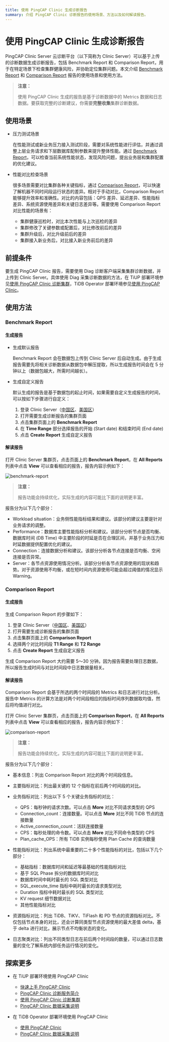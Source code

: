 ```yaml
---
title: 使用 PingCAP Clinic 生成诊断报告
summary: 介绍 PingCAP Clinic 诊断报告的使用场景、方法以及如何解读报告。
---
```


# 使用 PingCAP Clinic 生成诊断报告

PingCAP Clinic Server 云诊断平台（以下简称为 Clinic Server）可以基于上传的诊断数据生成诊断报告，包括 Benchmark Report 和 Comparison Report，用于在特定场景下检查集群健康风险，并协助定位集群问题。本文介绍 [Benchmark Report](#benchmark-report) 和 [Comparison Report](#comparison-report) 报告的使用场景和使用方法。

> **注意：**
>
> 使用 PingCAP Clinic 生成的报告是基于诊断数据中的 Metrics 数据和日志数据。要获取完整的诊断建议，你需要**完整收集**集群诊断数据。

## 使用场景

- 压力测试场景

    在性能测试或新业务压力接入测试阶段，需要对系统性能进行评估，并通过调整上层业务请求和下层数据库配制参数来提升整体性能。通过 [Benchmark Report](#benchmark-report)，可以检查当前系统性能状态，发现风险问题，提出业务层和集群配置的优化建议。

- 性能对比检查场景

    很多场景需要对比集群各种关键指标，通过 [Comparison Report](#comparison-report)，可以快速了解机器不同时间段运行状态的差异。相对于手动对比，Comparison Report 能够提升效率和准确性。对比的内容包括：QPS 差异、延迟差异、性能指标差异、系统资源使用差异和关键日志差异等。需要使用 Comparison Report 对比性能的场景有：

    - 集群健康巡检时，对比本次性能与上次巡检的差异
    - 集群修改了关键参数或配置后，对比修改前后的差异
    - 集群升级后，对比升级前后的差异
    - 集群接入新业务后，对比接入新业务前后的差异

## 前提条件

要生成 PingCAP Clinic 报告，需要使用 Diag 诊断客户端采集集群诊断数据，并上传到 Clinic Server。具体使用 Diag 采集诊断数据的方法，在 TiUP 部署环境参见[使用 PingCAP Clinic 诊断集群](/clinic/clinic-user-guide-for-tiup.md)，TiDB Operator 部署环境参见[使用 PingCAP Clinic](https://docs.pingcap.com/zh/tidb-in-kubernetes/stable/clinic-user-guide)。

## 使用方法

### Benchmark Report

#### 生成报告

- 生成默认报告

    Benchmark Report 会在数据包上传到 Clinic Server 后自动生成。由于生成报告需要先将相关诊断数据从数据包中解压提取，所以生成报告时间会在 5 分钟以上（数据包越大，所需时间越长）。

- 生成自定义报告

    默认生成的报告是基于数据包的起止时间，如果需要自定义生成报告的时间，可以按如下步骤进行自定义：

    1. 登录 Clinic Server（[中国区](https://clinic.pingcap.com.cn)、[美国区](https://clinic.pingcap.com)）
    2. 打开需要生成诊断报告的集群页面
    3. 点击集群页面上的 **Benchmark Report**
    4. 在 **Time Range** 部分选择报告的开始 (Start date) 和结束时间 (End date)
    5. 点击 **Create Report** 生成自定义报告

#### 解读报告

打开 Clinic Server 集群页，点击页面上的 **Benchmark Report**，在 **All Reports** 列表中点击 **View** 可以查看相应的报告，报告内容示例如下：

![benchmark-report](https://docs-download.pingcap.com/media/images/docs-cn/clinic-benchmark-report.png)

> **注意：**
>
> 报告功能会持续优化，实际生成的内容可能比下面的说明更丰富。

报告分为以下几个部分：

- Workload situation：业务侧性能指标结果和建议。该部分的建议主要是针对业务请求的调整。
- Performance：数据库主要性能指标分析和建议。该部分分析节点是否均衡、数据库时间 (DB Time) 中主要阶段的时延是否在合理区间，并基于业务压力和时延数据提供配置优化的建议。
- Connection：连接数据分析和建议。该部分分析各节点连接是否均衡、空闲连接是否异常。
- Server：各节点资源使用情况分析。该部分分析各节点资源使用的现状和趋势。对于资源使用不均衡，或在短时间内资源使用可能会超过阈值的情况显示 Warning。

### Comparison Report

#### 生成报告

生成 Comparison Report 的步骤如下：

1. 登录 Clinic Server（[中国区](https://clinic.pingcap.com.cn)、[美国区](https://clinic.pingcap.com)）
2. 打开需要生成诊断报告的集群页面
3. 点击集群页面上的 **Comparison Report**
4. 选择两个对比时间段 **T1 Range** 和 **T2 Range**
5. 点击 **Create Report** 生成自定义报告

生成 Comparison Report 大约需要 5～30 分钟。因为报告需要处理日志数据，所以报告生成时间与对比时间段中日志数据量相关。

#### 解读报告

Comparison Report 会基于所选的两个时间段的 Metrics 和日志进行对比分析。报告中 Metrics 的计算方法是对两个时间段相应的指标时间序列数据取均值，然后将均值进行对比。

打开 Clinic Server 集群页，点击页面上的 **Comparison Report**，在 **All Reports** 列表中点击 **View** 可以查看相应的报告，报告内容示例如下：

![comparison-report](https://docs-download.pingcap.com/media/images/docs-cn/clinic-comparison-report.png)

> **注意：**
>
> 报告功能会持续优化，实际生成的内容可能比下面的说明更丰富。

报告分为以下几个部分：

- 基本信息：列出 Comparison Report 对比的两个时间段信息。
- 主要指标对比：列出最关键的 12 个指标在前后两个时间段的对比。
- 业务指标对比：列出以下 5 个关键业务指标的对比：

    - QPS：每秒钟的请求次数。可以点击 **More** 对比不同请求类型的 QPS
    - Connection_count：连接数量。可以点击 **More** 对比不同 TiDB 节点的连接数量
    - Active_connection_count：活跃连接数量
    - CPS：每秒处理的命令数。可以点击 **More** 对比不同命令类型的 CPS
    - Plan_cache_OPS：所有 TiDB 实例每秒使用 Plan Cache 的查询数量

- 性能指标对比：列出系统中最重要的二十多个性能指标的对比，包括以下几个部分：

    - 基础指标：数据库时间和延迟等最基础的性能指标对比
    - 基于 SQL Phase 拆分的数据库时间对比
    - 数据库时间中耗时最长的 SQL 类型对比
    - SQL_execute_time 指标中耗时最长的请求类型对比
    - Duration 指标中耗时最长的 SQL 类型对比
    - KV request 细节数据对比
    - 其他性能指标对比

- 资源指标对比：列出 TiDB、TiKV、TiFlash 和 PD 节点的资源指标对比。不仅包括节点本身的对比，还会计算同类型节点资源使用的最大差值 delta，基于 delta 进行对比，展示节点不均衡状态的变化。

- 日志聚类对比：列出不同类型日志在前后两个时间段的数量，可以通过日志数量的变化了解系统内部任务运行情况的变化。

## 探索更多

- 在 TiUP 部署环境使用 PingCAP Clinic

    - [快速上手 PingCAP Clinic](/clinic/quick-start-with-clinic.md)
    - [PingCAP Clinic 诊断服务简介](/clinic/clinic-introduction.md)
    - [使用 PingCAP Clinic 诊断集群](/clinic/clinic-user-guide-for-tiup.md)
    - [PingCAP Clinic 数据采集说明](/clinic/clinic-data-instruction-for-tiup.md)

- 在 TiDB Operator 部署环境使用 PingCAP Clinic

    - [使用 PingCAP Clinic](https://docs.pingcap.com/zh/tidb-in-kubernetes/stable/clinic-user-guide)
    - [PingCAP Clinic 数据采集说明](https://docs.pingcap.com/zh/tidb-in-kubernetes/stable/clinic-data-instruction)

